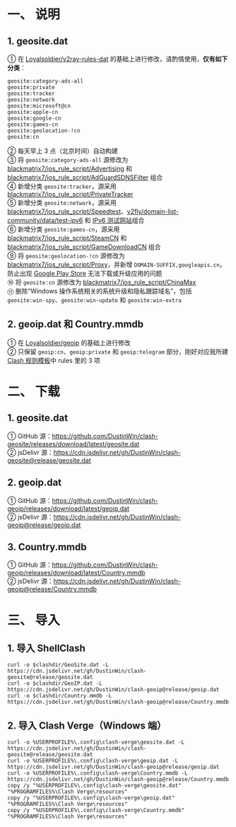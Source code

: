 # 一、 说明
## 1. geosite.dat
① 在 [Loyalsoldier/v2ray-rules-dat](https://github.com/Loyalsoldier/v2ray-rules-dat) 的基础上进行修改，请酌情使用，**仅有如下分类**：  
```
geosite:category-ads-all
geosite:private
geosite:tracker
geosite:network
geosite:microsoft@cn
geosite:apple-cn
geosite:google-cn
geosite:games-cn
geosite:geolocation-!cn
geosite:cn
```
② 每天早上 3 点（北京时间）自动构建  
③ 将 `geosite:category-ads-all` 源修改为 [blackmatrix7/ios_rule_script/Advertising](https://github.com/blackmatrix7/ios_rule_script/tree/master/rule/Clash/Advertising) 和 [blackmatrix7/ios_rule_script/AdGuardSDNSFilter](https://github.com/blackmatrix7/ios_rule_script/tree/master/rule/Clash/AdGuardSDNSFilter) 组合    
④ 新增分类 `geosite:tracker`，源采用 [blackmatrix7/ios_rule_script/PrivateTracker](https://github.com/blackmatrix7/ios_rule_script/tree/master/rule/Clash/PrivateTracker)  
⑤ 新增分类 `geosite:network`，源采用 [blackmatrix7/ios_rule_script/Speedtest](https://github.com/blackmatrix7/ios_rule_script/tree/master/rule/Clash/Speedtest)、[v2fly/domain-list-community/data/test-ipv6](https://github.com/v2fly/domain-list-community/blob/master/data/test-ipv6) 和 [IPv6 测试网站](https://github.com/DustinWin/clash-geosite/blob/master/Rule-Files/network.txt)组合  
⑥ 新增分类 `geosite:games-cn`，源采用 [blackmatrix7/ios_rule_script/SteamCN](https://github.com/blackmatrix7/ios_rule_script/tree/master/rule/Clash/SteamCN) 和 [blackmatrix7/ios_rule_script/GameDownloadCN](https://github.com/blackmatrix7/ios_rule_script/tree/master/rule/Clash/Game/GameDownloadCN) 组合  
⑨ 将 `geosite:geolocation-!cn` 源修改为 [blackmatrix7/ios_rule_script/Proxy](https://github.com/blackmatrix7/ios_rule_script/tree/master/rule/Clash/Proxy)，并新增 `DOMAIN-SUFFIX,googleapis.cn`，防止出现 [Google Play Store](https://play.google.com/store) 无法下载或升级应用的问题  
⑩ 将 `geosite:cn` 源修改为 [blackmatrix7/ios_rule_script/ChinaMax](https://github.com/blackmatrix7/ios_rule_script/tree/master/rule/Clash/ChinaMax)  
⑪ 删除“Windows 操作系统相关的系统升级和隐私跟踪域名”，包括 `geosite:win-spy`、`geosite:win-update` 和 `geosite:win-extra`
## 2. geoip.dat 和 Country.mmdb
① 在 [Loyalsoldier/geoip](https://github.com/Loyalsoldier/geoip) 的基础上进行修改  
② 只保留 `geoip:cn`、`geoip:private` 和 `geoip:telegram` 部分，刚好对应我所建 [Clash 规则模板](https://github.com/DustinWin/Router-Plugins/tree/main/Rule-Templates)中 rules 里的 3 项
# 二、 下载
## 1. geosite.dat
① GitHub 源：https://github.com/DustinWin/clash-geosite/releases/download/latest/geosite.dat  
② jsDelivr 源：https://cdn.jsdelivr.net/gh/DustinWin/clash-geosite@release/geosite.dat
## 2. geoip.dat
① GitHub 源：https://github.com/DustinWin/clash-geoip/releases/download/latest/geoip.dat  
② jsDelivr 源：https://cdn.jsdelivr.net/gh/DustinWin/clash-geoip@release/geoip.dat
## 3. Country.mmdb
① GitHub 源：https://github.com/DustinWin/clash-geoip/releases/download/latest/Country.mmdb  
② jsDelivr 源：https://cdn.jsdelivr.net/gh/DustinWin/clash-geoip@release/Country.mmdb
# 三、 导入
## 1. 导入 ShellClash
```
curl -o $clashdir/GeoSite.dat -L https://cdn.jsdelivr.net/gh/DustinWin/clash-geosite@release/geosite.dat
curl -o $clashdir/GeoIP.dat -L https://cdn.jsdelivr.net/gh/DustinWin/clash-geoip@release/geoip.dat
curl -o $clashdir/Country.mmdb -L https://cdn.jsdelivr.net/gh/DustinWin/clash-geoip@release/Country.mmdb
```
## 2. 导入 Clash Verge（Windows 端）
```
curl -o %USERPROFILE%\.config\clash-verge\geosite.dat -L https://cdn.jsdelivr.net/gh/DustinWin/clash-geosite@release/geosite.dat
curl -o %USERPROFILE%\.config\clash-verge\geoip.dat -L https://cdn.jsdelivr.net/gh/DustinWin/clash-geoip@release/geoip.dat
curl -o %USERPROFILE%\.config\clash-verge\Country.mmdb -L https://cdn.jsdelivr.net/gh/DustinWin/clash-geoip@release/Country.mmdb
copy /y "%USERPROFILE%\.config\clash-verge\geosite.dat" "%PROGRAMFILES%\Clash Verge\resources"
copy /y "%USERPROFILE%\.config\clash-verge\geoip.dat" "%PROGRAMFILES%\Clash Verge\resources"
copy /y "%USERPROFILE%\.config\clash-verge\Country.mmdb" "%PROGRAMFILES%\Clash Verge\resources"
```
